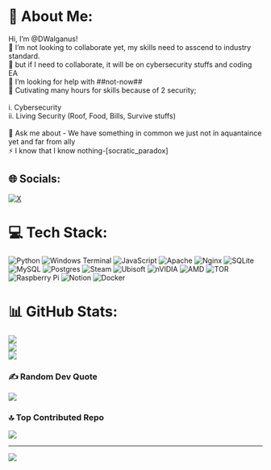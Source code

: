 # 💫 About Me:
Hi, I’m @DWalganus!<br>🔭 I’m not looking to collaborate yet, my skills need to asscend to industry standard.<br>👯 but if I need to collaborate, it will be on cybersecurity stuffs and coding EA<br>🤝 I’m looking for help with ##not-now##<br>🌱 Cutivating many hours for skills because of 2 security;<br><br>    i. Cybersecurity<br>    ii. Living Security (Roof, Food, Bills, Survive stuffs)<br><br>💬 Ask me about - We have something in common we just not in aquantaince yet and far from ally<br>⚡ I know that I know nothing-[socratic_paradox]


## 🌐 Socials:
[![X](https://img.shields.io/badge/X-black.svg?logo=X&logoColor=white)](https://x.com/@DWalganus) 

# 💻 Tech Stack:
![Python](https://img.shields.io/badge/python-3670A0?style=plastic&logo=python&logoColor=ffdd54) ![Windows Terminal](https://img.shields.io/badge/Windows%20Terminal-%234D4D4D.svg?style=plastic&logo=windows-terminal&logoColor=white) ![JavaScript](https://img.shields.io/badge/javascript-%23323330.svg?style=plastic&logo=javascript&logoColor=%23F7DF1E) ![Apache](https://img.shields.io/badge/apache-%23D42029.svg?style=plastic&logo=apache&logoColor=white) ![Nginx](https://img.shields.io/badge/nginx-%23009639.svg?style=plastic&logo=nginx&logoColor=white) ![SQLite](https://img.shields.io/badge/sqlite-%2307405e.svg?style=plastic&logo=sqlite&logoColor=white) ![MySQL](https://img.shields.io/badge/mysql-4479A1.svg?style=plastic&logo=mysql&logoColor=white) ![Postgres](https://img.shields.io/badge/postgres-%23316192.svg?style=plastic&logo=postgresql&logoColor=white) ![Steam](https://img.shields.io/badge/steam-%23000000.svg?style=plastic&logo=steam&logoColor=white) ![Ubisoft](https://img.shields.io/badge/Ubisoft-%23F5F5F5.svg?style=plastic&logo=Ubisoft&logoColor=black) ![nVIDIA](https://img.shields.io/badge/nVIDIA-%2376B900.svg?style=plastic&logo=nVIDIA&logoColor=white) ![AMD](https://img.shields.io/badge/AMD-%23000000.svg?style=plastic&logo=amd&logoColor=white) ![TOR](https://img.shields.io/badge/tor-%237E4798.svg?style=plastic&logo=tor-project&logoColor=white) ![Raspberry Pi](https://img.shields.io/badge/-Raspberry_Pi-C51A4A?style=plastic&logo=Raspberry-Pi) ![Notion](https://img.shields.io/badge/Notion-%23000000.svg?style=plastic&logo=notion&logoColor=white) ![Docker](https://img.shields.io/badge/docker-%230db7ed.svg?style=plastic&logo=docker&logoColor=white)
# 📊 GitHub Stats:
![](https://github-readme-stats.vercel.app/api?username=toohau&theme=dark&hide_border=false&include_all_commits=true&count_private=true)<br/>
![](https://github-readme-streak-stats.herokuapp.com/?user=toohau&theme=dark&hide_border=false)<br/>
![](https://github-readme-stats.vercel.app/api/top-langs/?username=toohau&theme=dark&hide_border=false&include_all_commits=true&count_private=true&layout=compact)

### ✍️ Random Dev Quote
![](https://quotes-github-readme.vercel.app/api?type=horizontal&theme=merko)

### 🔝 Top Contributed Repo
![](https://github-contributor-stats.vercel.app/api?username=toohau&limit=5&theme=prussian&combine_all_yearly_contributions=true)

---
[![](https://visitcount.itsvg.in/api?id=toohau&icon=1&color=3)](https://visitcount.itsvg.in)

<!-- Proudly created with GPRM ( https://gprm.itsvg.in ) -->
